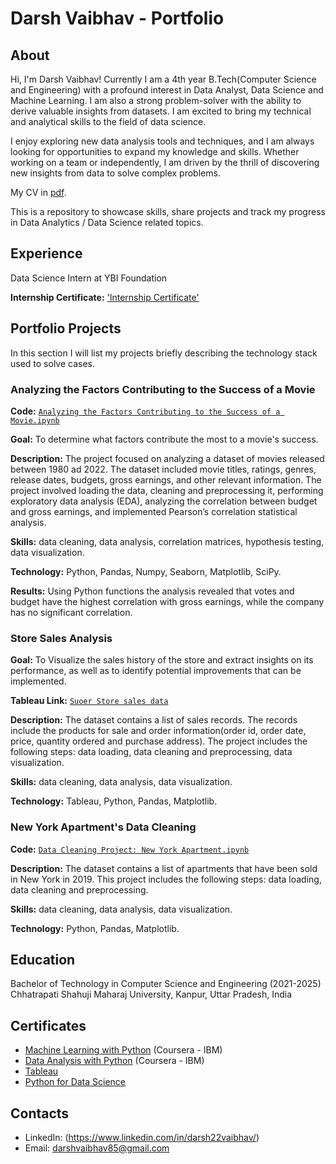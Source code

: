 # Darsh Vaibhav - Portfolio
## About
Hi, I'm Darsh Vaibhav! Currently I am a 4th year B.Tech(Computer Science and Engineering) with a profound interest in Data Analyst, Data Science and Machine Learning. I am also a strong problem-solver with the ability to derive valuable insights from datasets. I am excited to bring my technical and analytical skills to the field of data science.

I enjoy exploring new data analysis tools and techniques, and I am always looking for opportunities to expand my knowledge and skills. Whether working on a team or independently, I am driven by the thrill of discovering new insights from data to solve complex problems.

My CV in [pdf](https://drive.google.com/file/d/1W772yJ_Ln_g1dpV5nmCvRZQqhb39r1Ks/view?usp=drive_link).

This is a repository to showcase skills, share projects and track my progress in Data Analytics / Data Science related topics.

## Experience
Data Science Intern at YBI Foundation

**Internship Certificate:** ['Internship Certificate'](https://drive.google.com/file/d/1_6HOQRMBjOc001WbBwKG1l_mrlxICnEh/view?usp=drive_link)


## Portfolio Projects
In this section I will list my projects briefly describing the technology stack used to solve cases.

### Analyzing the Factors Contributing to the Success of a Movie
**Code:** [`Analyzing the Factors Contributing to the Success of a Movie.ipynb`](https://github.com/DarshVaibhav/Data-Analysis/tree/main/Success%20of%20Movie)

**Goal:** To determine what factors contribute the most to a movie's success.

**Description:** The project focused on analyzing a dataset of movies released between 1980 ad 2022. The dataset included movie titles, ratings, genres, release dates, budgets, gross earnings, and other relevant information. The project involved loading the data, cleaning and preprocessing it, performing exploratory data analysis (EDA), analyzing the correlation between budget and gross earnings, and implemented Pearson’s correlation statistical analysis.

**Skills:** data cleaning, data analysis, correlation matrices, hypothesis testing, data visualization.

**Technology:** Python, Pandas, Numpy, Seaborn, Matplotlib, SciPy.

**Results:** Using Python functions the analysis revealed that votes and budget have the highest correlation with gross earnings, while the company has no significant correlation.


### Store Sales Analysis

**Goal:** To Visualize the sales history of the store and extract insights on its performance, as well as to identify potential improvements that can be implemented.

**Tableau Link:** [`Suoer Store sales data`](https://public.tableau.com/app/profile/darsh.vaibhav/viz/DashboardandOverallAnalysisofSuperStoreSales/Dashboard1)

**Description:** The dataset contains a list of sales records.  The records include the products for sale and order information(order id, order date, price, quantity ordered and purchase address). The project includes the following steps: data loading, data cleaning and preprocessing, data visualization. 

**Skills:** data cleaning, data analysis, data visualization.    

**Technology:** Tableau, Python, Pandas, Matplotlib. 



### New York Apartment's Data Cleaning
**Code:** [`Data Cleaning Project: New York Apartment.ipynb`](https://github.com/DarshVaibhav/Data-Analysis/blob/main/New%20York%20Apartment%20data/New%20York%20Apartment's%20data(cleaning).ipynb)

**Description:** The dataset contains a list of apartments that have been sold in New York in 2019. This project includes the following steps: data loading, data cleaning and preprocessing.


**Skills:** data cleaning, data analysis, data visualization.

**Technology:** Python, Pandas, Matplotlib.




## Education
Bachelor of Technology in Computer Science and Engineering (2021-2025)
Chhatrapati Shahuji Maharaj University, Kanpur, Uttar Pradesh, India

## Certificates

- [Machine Learning with Python](https://coursera.org/share/a88be14bd5502b0ae7485683e3992475) (Coursera - IBM)
- [Data Analysis with Python](https://coursera.org/share/2e1e6e378291de8a65d12b6667cdb16d) (Coursera - IBM)
- [Tableau](https://www.jobaajlearnings.com/certificate?file=certificate-55128-96-0.jpeg) 
- [Python for Data Science]() 

## Contacts
- LinkedIn: (https://www.linkedin.com/in/darsh22vaibhav/)
- Email: darshvaibhav85@gmail.com
